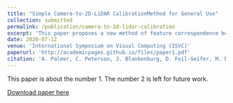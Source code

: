 ```yaml
---
title: "Simple Camera-to-2D-LiDAR CalibrationMethod for General Use"
collection: submitted
permalink: /publication/camera-to-2d-lidar-calibration
excerpt: 'This paper proposes a new method of feature correspondence between lidar and rgb camera sensors capable of calibrating the two-sensor system from a single sample.'
date: 2020-07-12
venue: 'International Symposium on Visual Computing (ISVC)'
paperurl: 'http://academicpages.github.io/files/paper1.pdf'
citation: 'A. Palmer, C. Peterson, J. Blankenburg, D. Feil-Seifer, M. Nicolescu, &quot;Simple Camera-to-2D-LiDAR CalibrationMethod for General Use.&quot; <i>in International Symposium on Visual Computing (ISVC)</i>, Jul. 2020.'
---
```

This paper is about the number 1. The number 2 is left for future work.

[Download paper here](http://academicpages.github.io/files/paper1.pdf)
